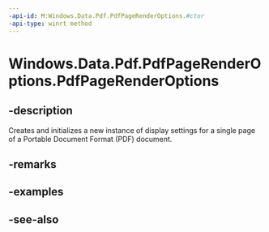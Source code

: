 ```yaml
---
-api-id: M:Windows.Data.Pdf.PdfPageRenderOptions.#ctor
-api-type: winrt method
---
```


<!-- Method syntax
public PdfPageRenderOptions()
-->

# Windows.Data.Pdf.PdfPageRenderOptions.PdfPageRenderOptions

## -description
Creates and initializes a new instance of display settings for a single page of a Portable Document Format (PDF) document.

## -remarks

## -examples

## -see-also

